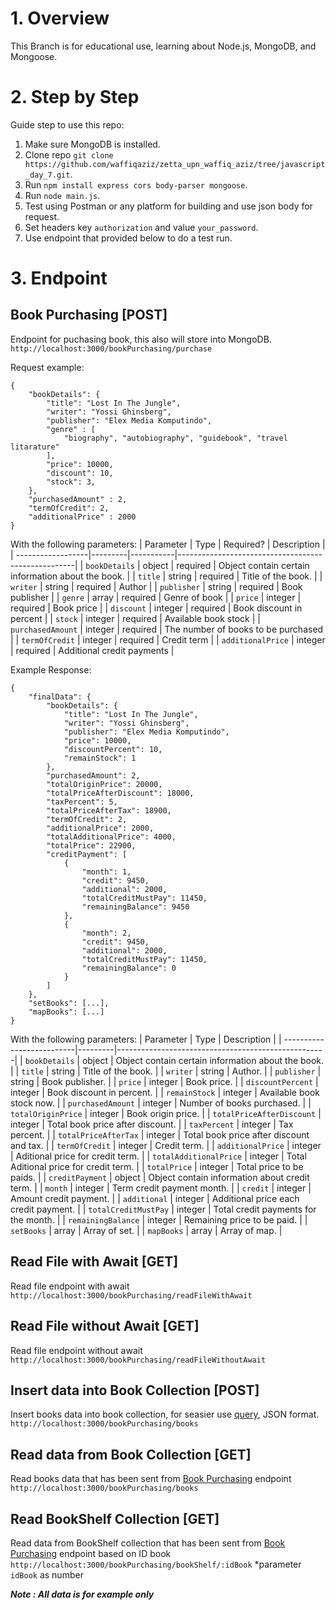 # 1. Overview
This Branch is for educational use, learning about Node.js, MongoDB, and Mongoose.

# 2. Step by Step
Guide step to use this repo:

1. Make sure MongoDB is installed.
2. Clone repo `git clone https://github.com/waffiqaziz/zetta_upn_waffiq_aziz/tree/javascript_day_7.git`.
3. Run `npm install express cors body-parser mongoose`.
4. Run `node main.js`.
5. Test using Postman or any platform for building and use json body for request.
6. Set headers key `authorization` and value `your_password`.
7. Use endpoint that provided below to do a test run.

# 3. Endpoint
## Book Purchasing [POST]
Endpoint for puchasing book, this also will store into MongoDB.
`http://localhost:3000/bookPurchasing/purchase`

Request example:

```
{
    "bookDetails": {
        "title": "Lost In The Jungle",
        "writer": "Yossi Ghinsberg",
        "publisher": "Elex Media Komputindo",
        "genre" : [
            "biography", "autobiography", "guidebook", "travel litarature"
        ],
        "price": 10000,
        "discount": 10,
        "stock": 3,
    },
    "purchasedAmount" : 2,
    "termOfCredit": 2,
    "additionalPrice" : 2000
}
```

With the following parameters:
| Parameter | Type | Required? | Description |
| ------------------|---------|-----------|----------------------------------------------------|
| `bookDetails` | object | required | Object contain certain information about the book. |
| `title` | string | required | Title of the book. |
| `writer` | string | required | Author |
| `publisher` | string | required | Book publisher |
| `genre` | array | required | Genre of book |
| `price` | integer | required | Book price |
| `discount` | integer | required | Book discount in percent |
| `stock` | integer | required | Available book stock |
| `purchasedAmount` | integer | required | The number of books to be purchased |
| `termOfCredit` | integer | required | Credit term |
| `additionalPrice` | integer | required | Additional credit payments |

Example Response:

```
{
    "finalData": {
        "bookDetails": {
            "title": "Lost In The Jungle",
            "writer": "Yossi Ghinsberg",
            "publisher": "Elex Media Komputindo",
            "price": 10000,
            "discountPercent": 10,
            "remainStock": 1
        },
        "purchasedAmount": 2,
        "totalOriginPrice": 20000,
        "totalPriceAfterDiscount": 18000,
        "taxPercent": 5,
        "totalPriceAfterTax": 18900,
        "termOfCredit": 2,
        "additionalPrice": 2000,
        "totalAdditionalPrice": 4000,
        "totalPrice": 22900,
        "creditPayment": [
            {
                "month": 1,
                "credit": 9450,
                "additional": 2000,
                "totalCreditMustPay": 11450,
                "remainingBalance": 9450
            },
            {
                "month": 2,
                "credit": 9450,
                "additional": 2000,
                "totalCreditMustPay": 11450,
                "remainingBalance": 0
            }
        ]
    },
    "setBooks": [...],
    "mapBooks": [...]
}
```

With the following parameters:
| Parameter | Type | Description |
| --------------------------|---------|----------------------------------------------------|
| `bookDetails` | object | Object contain certain information about the book. |
| `title` | string | Title of the book. |
| `writer` | string | Author. |
| `publisher` | string | Book publisher. |
| `price` | integer | Book price. |
| `discountPercent` | integer | Book discount in percent. |
| `remainStock` | integer | Available book stock now. |
| `purchasedAmount` | integer | Number of books purchased. |
| `totalOriginPrice` | integer | Book origin price. |
| `totalPriceAfterDiscount` | integer | Total book price after discount. |
| `taxPercent` | integer | Tax percent. |
| `totalPriceAfterTax` | integer | Total book price after discount and tax. |
| `termOfCredit` | integer | Credit term. |
| `additionalPrice` | integer | Aditional price for credit term. |
| `totalAdditionalPrice` | integer | Total Aditional price for credit term. |
| `totalPrice` | integer | Total price to be paids. |
| `creditPayment` | object | Object contain information about credit term. |
| `month` | integer | Term credit payment month. |
| `credit` | integer | Amount credit payment. |
| `additional` | integer | Additional price each credit payment. |
| `totalCreditMustPay` | integer | Total credit payments for the month. |
| `remainingBalance` | integer | Remaining price to be paid. |
| `setBooks` | array | Array of set. |
| `mapBooks` | array | Array of map. |

## Read File with Await [GET]
Read file endpoint with await
`http://localhost:3000/bookPurchasing/readFileWithAwait`

## Read File without Await [GET]
Read file endpoint without await
`http://localhost:3000/bookPurchasing/readFileWithoutAwait`

## Insert data into Book Collection [POST]
Insert books data into book collection, for seasier use [query](https://raw.githubusercontent.com/waffiqaziz/zetta_upn_waffiq_aziz/mongodb_day_3/query), JSON format.
`http://localhost:3000/bookPurchasing/books`

## Read data from Book Collection [GET]
Read books data that has been sent from [Book Purchasing](#book-purchasing) endpoint  
`http://localhost:3000/bookPurchasing/books`

## Read BookShelf Collection [GET]
Read data from BookShelf collection that has been sent from [Book Purchasing](#book-purchasing) endpoint based on ID book
`http://localhost:3000/bookPurchasing/bookShelf/:idBook`
*parameter `idBook` as number


**_Note : All data is for example only_**
